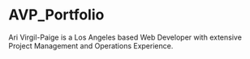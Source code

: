 # AVP_Portfolio
Ari Virgil-Paige is a Los Angeles based Web Developer with extensive Project Management and Operations Experience.
